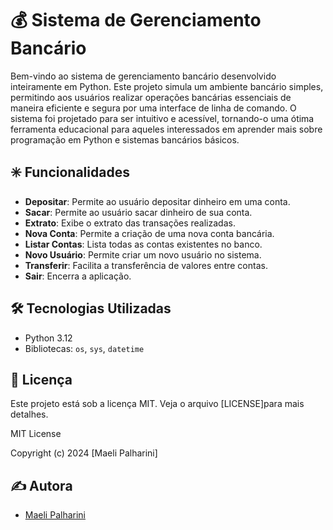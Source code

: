 # 💰 Sistema de Gerenciamento Bancário 

Bem-vindo ao sistema de gerenciamento bancário desenvolvido inteiramente em Python. Este projeto simula um ambiente 
bancário simples, permitindo aos usuários realizar operações bancárias essenciais de maneira eficiente e segura 
por uma interface de linha de comando. O sistema foi projetado para ser intuitivo e acessível, tornando-o uma ótima
ferramenta educacional para aqueles interessados em aprender mais sobre programação em Python e sistemas
bancários básicos.

## ✳️ Funcionalidades

- **Depositar**: Permite ao usuário depositar dinheiro em uma conta.
- **Sacar**: Permite ao usuário sacar dinheiro de sua conta.
- **Extrato**: Exibe o extrato das transações realizadas.
- **Nova Conta**: Permite a criação de uma nova conta bancária.
- **Listar Contas**: Lista todas as contas existentes no banco.
- **Novo Usuário**: Permite criar um novo usuário no sistema.
- **Transferir**: Facilita a transferência de valores entre contas.
- **Sair**: Encerra a aplicação.


## 🛠️ Tecnologias Utilizadas

- Python 3.12
- Bibliotecas: `os`, `sys`, `datetime`

## 📄 Licença

Este projeto está sob a licença MIT. Veja o arquivo [LICENSE]para mais detalhes.

MIT License

Copyright (c) 2024 [Maeli Palharini]

## ✍️ Autora

- [Maeli Palharini](https://github.com/maelipalharini)